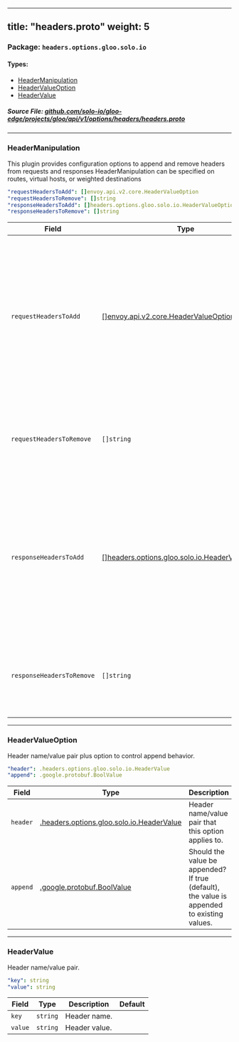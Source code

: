 
---
title: "headers.proto"
weight: 5
---

<!-- Code generated by solo-kit. DO NOT EDIT. -->


### Package: `headers.options.gloo.solo.io` 
#### Types:


- [HeaderManipulation](#headermanipulation)
- [HeaderValueOption](#headervalueoption)
- [HeaderValue](#headervalue)
  



##### Source File: [github.com/solo-io/gloo-edge/projects/gloo/api/v1/options/headers/headers.proto](https://github.com/solo-io/gloo-edge/blob/master/projects/gloo/api/v1/options/headers/headers.proto)





---
### HeaderManipulation

 
This plugin provides configuration options to append and remove headers from
requests and responses
HeaderManipulation can be specified on routes, virtual hosts, or weighted destinations

```yaml
"requestHeadersToAdd": []envoy.api.v2.core.HeaderValueOption
"requestHeadersToRemove": []string
"responseHeadersToAdd": []headers.options.gloo.solo.io.HeaderValueOption
"responseHeadersToRemove": []string

```

| Field | Type | Description | Default |
| ----- | ---- | ----------- |----------- | 
| `requestHeadersToAdd` | [[]envoy.api.v2.core.HeaderValueOption](../../../../../../../../../../envoy/api/v2/core/base.proto.sk/#headervalueoption) | Specifies a list of HTTP headers that should be added to each request handled by this route or virtual host. For more information, including details on header value syntax, see the [Envoy documentation](https://www.envoyproxy.io/docs/envoy/latest/configuration/http_conn_man/headers#config-http-conn-man-headers-custom-request-headers) . |  |
| `requestHeadersToRemove` | `[]string` | Specifies a list of HTTP headers that should be removed from each request handled by this route or virtual host. |  |
| `responseHeadersToAdd` | [[]headers.options.gloo.solo.io.HeaderValueOption](../headers.proto.sk/#headervalueoption) | Specifies a list of HTTP headers that should be added to each response handled by this route or host. For more information, including details on header value syntax, see the [Envoy documentation](https://www.envoyproxy.io/docs/envoy/latest/configuration/http_conn_man/headers#config-http-conn-man-headers-custom-request-headers) . |  |
| `responseHeadersToRemove` | `[]string` | Specifies a list of HTTP headers that should be removed from each response handled by this route or virtual host. |  |




---
### HeaderValueOption

 
Header name/value pair plus option to control append behavior.

```yaml
"header": .headers.options.gloo.solo.io.HeaderValue
"append": .google.protobuf.BoolValue

```

| Field | Type | Description | Default |
| ----- | ---- | ----------- |----------- | 
| `header` | [.headers.options.gloo.solo.io.HeaderValue](../headers.proto.sk/#headervalue) | Header name/value pair that this option applies to. |  |
| `append` | [.google.protobuf.BoolValue](https://developers.google.com/protocol-buffers/docs/reference/csharp/class/google/protobuf/well-known-types/bool-value) | Should the value be appended? If true (default), the value is appended to existing values. |  |




---
### HeaderValue

 
Header name/value pair.

```yaml
"key": string
"value": string

```

| Field | Type | Description | Default |
| ----- | ---- | ----------- |----------- | 
| `key` | `string` | Header name. |  |
| `value` | `string` | Header value. |  |





<!-- Start of HubSpot Embed Code -->
<script type="text/javascript" id="hs-script-loader" async defer src="//js.hs-scripts.com/5130874.js"></script>
<!-- End of HubSpot Embed Code -->
